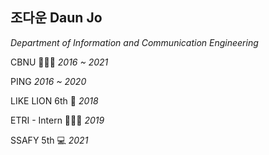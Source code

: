 
## 조다운 Daun Jo

*Department of Information and Communication Engineering*

CBNU 👩🏻‍🎓 *2016 ~ 2021*

PING *2016 ~ 2020*

LIKE LION 6th 🦁 *2018*

ETRI - Intern 👩🏻‍💻 *2019*

SSAFY 5th 💻 *2021*
